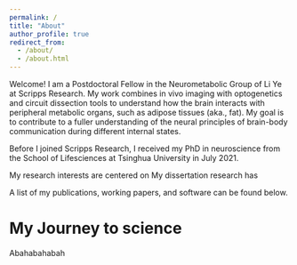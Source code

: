 ```yaml
---
permalink: /
title: "About"
author_profile: true
redirect_from: 
  - /about/
  - /about.html
---
```


Welcome! I am a Postdoctoral Fellow in the Neurometabolic Group of Li Ye at Scripps Research. My work combines in vivo imaging with optogenetics and circuit dissection tools to understand how the brain interacts with peripheral metabolic organs, such as adipose tissues (aka., fat). My goal is to contribute to a fuller understanding of the neural principles of brain-body communication during different internal states.

Before I joined Scripps Research, I received my PhD in neuroscience from the School of Lifesciences at Tsinghua University in July 2021. 



My research interests are centered on 
My dissertation research has 

A list of my publications, working papers, and software can be found below.

My Journey to science
======
Abahabahabah
